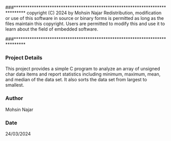 ###*****************************************************************************
copyright (C) 2024 by Mohsin Najar
 Redistribution, modification or use of this software in source or binary
 forms is permitted as long as the files maintain this copyright. Users are 
 permitted to modify this and use it to learn about the field of embedded
 software. 

###*****************************************************************************

### Project Details

This project provides a simple C program to analyze an array of unsigned char data items and report statistics including minimum, maximum, mean, and median of the data set. It also sorts the data set from largest to smallest.

### Author

Mohsin Najar

### Date

24/03/2024

